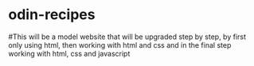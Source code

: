 # odin-recipes
#This will be a model website that will be upgraded step by step, by first only using html, then working with html and css and in the final step working with html, css and javascript
